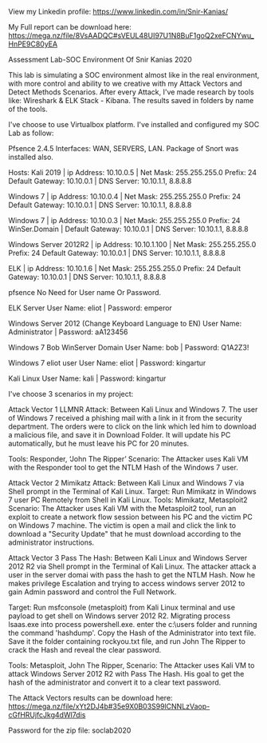 View my Linkedin profile:
https://www.linkedin.com/in/Snir-Kanias/

My Full report can be download here:
https://mega.nz/file/8VsAADQC#sVEUL48UI97U1N8BuF1goQ2xeFCNYwu_HnPE9C80yEA


Assessment Lab-SOC Environment Of Snir Kanias 2020

This lab is simulating a SOC environment almost like in the real environment, 
with more control and ability to we creative with my Attack Vectors and Detect Methods Scenarios.
After every Attack, I've made research by tools like: Wireshark & ELK Stack - Kibana.
The results saved in folders by name of the tools.

I've choose to use Virtualbox platform. I've installed and configured my SOC Lab as follow:

Pfsence 2.4.5	Interfaces: WAN, SERVERS, LAN. Package of Snort was installed also.

Hosts:
Kali 2019 | ip Address: 10.10.0.5 | Net Mask: 255.255.255.0 Prefix: 24
Default Gateway: 10.10.0.1 | DNS Server: 10.10.1.1, 8.8.8.8

Windows 7 | ip Address: 10.10.0.4 | Net Mask: 255.255.255.0 Prefix: 24
Default Gateway: 10.10.0.1 | DNS Server: 10.10.1.1, 8.8.8.8

Windows 7 | ip Address: 10.10.0.3 | Net Mask: 255.255.255.0 Prefix: 24
WinSer.Domain | Default Gateway: 10.10.0.1 | DNS Server: 10.10.1.1, 8.8.8.8

Windows Server 2012R2 | ip Address: 10.10.1.100 | Net Mask: 255.255.255.0 Prefix: 24
Default Gateway: 10.10.0.1 | DNS Server: 10.10.1.1, 8.8.8.8

ELK | ip Address: 10.10.1.6 | Net Mask: 255.255.255.0 Prefix: 24
Default Gateway: 10.10.0.1 | DNS Server: 10.10.1.1, 8.8.8.8

pfsence
No Need for User name Or Password.

ELK Server
User Name: eliot | Password: emperor

Windows Server 2012 (Change Keyboard Language to EN)
User Name: Administrator | Password: aA123456

Windows 7 Bob WinServer Domain
User Name: bob | Password: Q1A2Z3!

Windows 7 eliot user
User Name: eliot | Password: kingartur

Kali Linux
User Name: kali | Password: kingartur


I've choose 3 scenarios in my project:

Attack Vector 1
LLMNR Attack: Between Kali Linux and Windows 7.
The user of Windows 7 received a phishing mail with a link in it from the security department. The orders were to click on the link which led him to download a malicious file, and save it in Download Folder. It will update his PC automatically, but he must leave his PC for 20 minutes.

Tools: Responder, ‘John The Ripper’
Scenario: The Attacker uses Kali VM with the Responder tool to get the NTLM Hash of the Windows 7 user.


Attack Vector 2
Mimikatz Attack: Between Kali Linux and Windows 7 via Shell prompt in the Terminal of Kali Linux.
Target: Run Mimikatz in Windows 7 user PC Remotely from Shell in Kali Linux.
Tools: Mimikatz, Metasploit2
Scenario: The Attacker uses Kali VM with the Metasploit2 tool, run an exploit to create a network flow session between his PC and the victim PC on Windows 7 machine.
The victim is open a mail and click the link to download a "Security Update" that he must download according to the administrator instructions.


Attack Vector 3
Pass The Hash: Between Kali Linux and Windows Server 2012 R2 via Shell prompt in the Terminal of Kali Linux.
The attacker attack a user in the server domai with pass the hash to get the NTLM Hash. Now he makes privilege Escalation and trying to access windows server 2012 to gain Admin password and control the Full Network. 

Target: Run msfconsole (metasploit) from Kali Linux terminal and use payload to get shell on Windows server 2012 R2. Migrating process lsaas.exe into process powershell.exe. enter the c:\users folder and running the command  'hashdump'. Copy the Hash of the  Administrator into text file. Save it the folder containing rockyou.txt file, and run John The Ripper to crack the Hash and reveal the clear password.  

Tools: Metasploit, John The Ripper,
Scenario: The Attacker uses Kali VM to attack Windows Server 2012 R2 with Pass The Hash. His goal to get the hash of the administrator and convert it to a clear text password.

The Attack Vectors results can be download here:
https://mega.nz/file/xYt2DJ4b#35e9X0B03S99lCNNLzVaop-cGfHRUjfcJkg4dWl7dis

Password for the zip file: soclab2020
